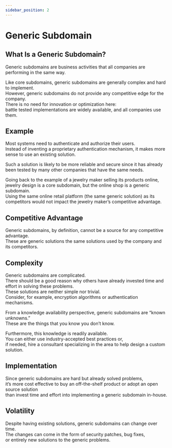 ```yaml
---
sidebar_position: 2
---
```


# Generic Subdomain

## What Is a Generic Subdomain?

Generic subdomains are business activities that all companies are performing in the same way.

Like core subdomains, generic subdomains are generally complex and hard to implement.  
However, generic subdomains do not provide any competitive edge for the company.  
There is no need for innovation or optimization here:  
battle tested implementations are widely available, and all companies use them.

## Example

Most systems need to authenticate and authorize their users.  
Instead of inventing a proprietary authentication mechanism, it makes more sense to use an existing solution.

Such a solution is likely to be more reliable and secure since it has already been tested by many other companies that have the same needs.

Going back to the example of a jewelry maker selling its products online,  
jewelry design is a core subdomain, but the online shop is a generic subdomain.  
Using the same online retail platform (the same generic solution) as its competitors would not impact the jewelry maker’s competitive advantage.

## Competitive Advantage

Generic subdomains, by definition, cannot be a source for any competitive advantage.  
These are generic solutions the same solutions used by the company and its competitors.

## Complexity

Generic subdomains are complicated.  
There should be a good reason why others have already invested time and effort in solving these problems.  
These solutions are neither simple nor trivial.  
Consider, for example, encryption algorithms or authentication mechanisms.

From a knowledge availability perspective, generic subdomains are “known unknowns.”  
These are the things that you know you don’t know.

Furthermore, this knowledge is readily available.  
You can either use industry-accepted best practices or,  
if needed, hire a consultant specializing in the area to help design a custom solution.

## Implementation

Since generic subdomains are hard but already solved problems,  
it’s more cost effective to buy an off-the-shelf product or adopt an open source solution  
than invest time and effort into implementing a generic subdomain in-house.

## Volatility

Despite having existing solutions, generic subdomains can change over time.  
The changes can come in the form of security patches, bug fixes,  
or entirely new solutions to the generic problems.
